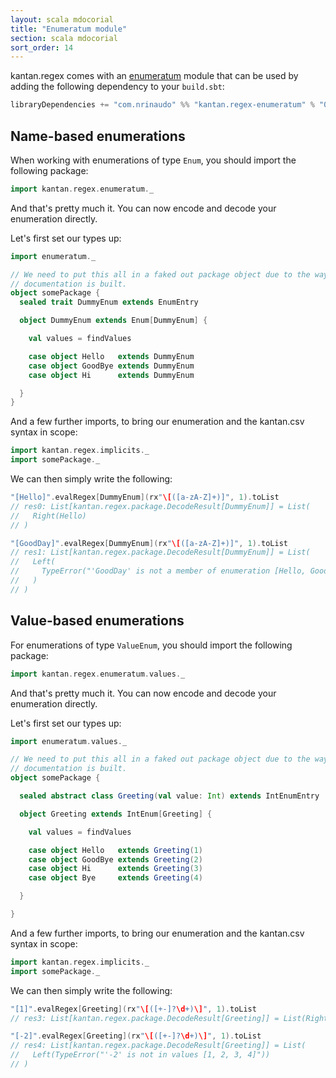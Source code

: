 ```yaml
---
layout: scala mdocorial
title: "Enumeratum module"
section: scala mdocorial
sort_order: 14
---
```


kantan.regex comes with an [enumeratum](https://github.com/lloydmeta/enumeratum) module that can be used
by adding the following dependency to your `build.sbt`:

```scala
libraryDependencies += "com.nrinaudo" %% "kantan.regex-enumeratum" % "0.5.2-SNAPSHOT"
```

## Name-based enumerations

When working with enumerations of type `Enum`, you should import the following package:

```scala
import kantan.regex.enumeratum._
```

And that's pretty much it. You can now encode and decode your enumeration directly.

Let's first set our types up:

```scala
import enumeratum._

// We need to put this all in a faked out package object due to the way
// documentation is built.
object somePackage {
  sealed trait DummyEnum extends EnumEntry

  object DummyEnum extends Enum[DummyEnum] {

    val values = findValues

    case object Hello   extends DummyEnum
    case object GoodBye extends DummyEnum
    case object Hi      extends DummyEnum

  }
}
```

And a few further imports, to bring our enumeration and the kantan.csv syntax in scope:

```scala
import kantan.regex.implicits._
import somePackage._
```


We can then simply write the following:

```scala
"[Hello]".evalRegex[DummyEnum](rx"\[([a-zA-Z]+)]", 1).toList
// res0: List[kantan.regex.package.DecodeResult[DummyEnum]] = List(
//   Right(Hello)
// )

"[GoodDay]".evalRegex[DummyEnum](rx"\[([a-zA-Z]+)]", 1).toList
// res1: List[kantan.regex.package.DecodeResult[DummyEnum]] = List(
//   Left(
//     TypeError("'GoodDay' is not a member of enumeration [Hello, GoodBye, Hi]")
//   )
// )
```


## Value-based enumerations

For enumerations of type `ValueEnum`, you should import the following package:

```scala
import kantan.regex.enumeratum.values._
```

And that's pretty much it. You can now encode and decode your enumeration directly.

Let's first set our types up:

```scala
import enumeratum.values._

// We need to put this all in a faked out package object due to the way
// documentation is built.
object somePackage {

  sealed abstract class Greeting(val value: Int) extends IntEnumEntry

  object Greeting extends IntEnum[Greeting] {

    val values = findValues

    case object Hello   extends Greeting(1)
    case object GoodBye extends Greeting(2)
    case object Hi      extends Greeting(3)
    case object Bye     extends Greeting(4)

  }

}
```

And a few further imports, to bring our enumeration and the kantan.csv syntax in scope:

```scala
import kantan.regex.implicits._
import somePackage._
```

We can then simply write the following:

```scala
"[1]".evalRegex[Greeting](rx"\[([+-]?\d+)\]", 1).toList
// res3: List[kantan.regex.package.DecodeResult[Greeting]] = List(Right(Hello))

"[-2]".evalRegex[Greeting](rx"\[([+-]?\d+)\]", 1).toList
// res4: List[kantan.regex.package.DecodeResult[Greeting]] = List(
//   Left(TypeError("'-2' is not in values [1, 2, 3, 4]"))
// )
```

